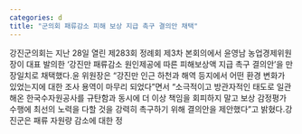 ```yaml
---
categories: d
title: "군의회 패류감소 피해 보상 지급 촉구 결의안 채택"
---
```

강진군의회는 지난 28일 열린 제283회 정례회 제3차 본회의에서 윤영남 농업경제위원장이 대표 발의한 ‘강진만 패류감소 원인제공에 따른 피해보상액 지급 촉구 결의안’을 만장일치로 채택했다.윤 위원장은 “강진만 인근 하천과 해역 등지에서 어떤 환경 변화가 있었는지에 대한 조사 용역이 마무리 되었다”면서 “소극적이고 방관자적인 태도로 일관해온 한국수자원공사를 규탄함과 동시에 더 이상 책임을 회피하지 말고 보상 감정평가 수행에 최선의 노력을 다할 것을 강력히 촉구하기 위해 결의안을 제안했다”고 밝혔다.강진군은 패류 자원량 감소에 대한 정